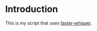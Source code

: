 # Introduction

This is my script that uses [faster-whisper](https://github.com/guillaumekln/faster-whisper).
